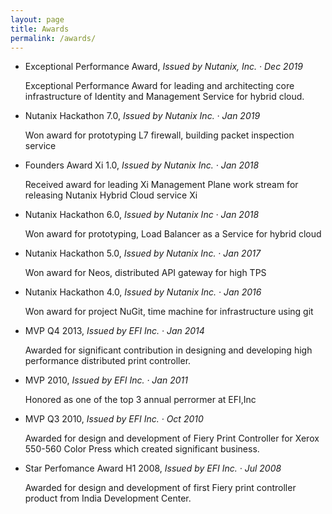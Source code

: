 ```yaml
---
layout: page
title: Awards
permalink: /awards/
---
```


* Exceptional Performance Award, <i> Issued by Nutanix, Inc. · Dec 2019 </i>

    Exceptional Performance Award for leading and architecting core infrastructure of Identity and Management Service for hybrid cloud.

* Nutanix Hackathon 7.0, <i> Issued by Nutanix Inc. · Jan 2019 </i>

    Won award for prototyping L7 firewall, building packet inspection service

* Founders Award Xi 1.0, <i> Issued by Nutanix Inc. · Jan 2018 </i>

    Received award for leading Xi Management Plane work stream for releasing Nutanix Hybrid Cloud service Xi

* Nutanix Hackathon 6.0, <i> Issued by Nutanix Inc · Jan 2018 </i>

    Won award for prototyping, Load Balancer as a Service for hybrid cloud

* Nutanix Hackathon 5.0, <i> Issued by Nutanix Inc. · Jan 2017 </i>

    Won award for Neos, distributed API gateway for high TPS

* Nutanix Hackathon 4.0, <i> Issued by Nutanix Inc. · Jan 2016 </i>

    Won award for project NuGit, time machine for infrastructure using git

* MVP Q4 2013, <i> Issued by EFI Inc. · Jan 2014 </i>

    Awarded for significant contribution in designing and developing high performance distributed print controller.

* MVP 2010, <i> Issued by EFI Inc. · Jan 2011 </i>

    Honored as one of the top 3 annual perrormer at EFI,Inc

* MVP Q3 2010, <i> Issued by EFI Inc. · Oct 2010 </i>

    Awarded for design and development of Fiery Print Controller for Xerox 550-560 Color Press which created significant business.

* Star Perfomance Award H1 2008, <i> Issued by EFI Inc. · Jul 2008 </i>

    Awarded for design and development of first Fiery print controller product from India Development Center.
